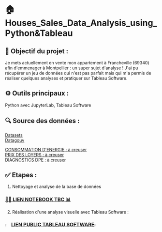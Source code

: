 # 🏠 Houses_Sales_Data_Analysis_using_Python&Tableau

## 🎯 Objectif du projet :

Je mets actuellement en vente mon appartement à Francheville (69340) afin d'emmenager à Montpellier : un super sujet d'analyse ! 
J'ai pu récupérer un jeu de données qui n'est pas parfait mais qui m'a permis de réaliser quelques analyses et pratiquer sur Tableau Software. 

## ⚙️ Outils principaux : 
Python avec JupyterLab, Tableau Software 

## 🔍 Source des données :  
[Datasets](https://files.data.gouv.fr/)  
[Datagouv](https://www.data.gouv.fr/fr/datasets/demandes-de-valeurs-foncieres-geolocalisees/?reuses_page=6#/community-reuses)

[CONSOMMATION D'ENERGIE : à creuser](https://www.data.gouv.fr/fr/pages/donnees-energie/)  
[PRIX DES LOYERS : à creuser](https://www.data.gouv.fr/fr/datasets/carte-des-loyers-indicateurs-de-loyers-dannonce-par-commune-en-2018/)  
[DIAGNOSTICS DPE : à creuser](https://data.ademe.fr/applications/dpe-v2-logements-existants-classes-energetiques?Date_%C3%A9tablissement_DPE=%222021-07-01%22,%222023-03-20%22&lat=46.19686578749179&lng=0.08662945560092794&zoom=4.584531670355817)

## ✅ Etapes :

1) Nettoyage et analyse de la base de données

### [👨‍💻 **LIEN NOTEBOOK TBC** 📊]()

2) Réalisation d'une analyse visuelle avec Tableau Software :

### [<img src="https://logowik.com/content/uploads/images/tableau-software.jpg" width=4% height=4%>**LIEN PUBLIC TABLEAU SOFTWARE**<img src="https://logowik.com/content/uploads/images/tableau-software.jpg" width=4% height=4%>](https://public.tableau.com/app/profile/camille.magnette/viz/MarchedelimmobilierFrancheville/IMMOBILIER?publish=yes)

